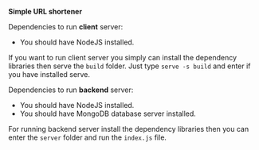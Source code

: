 **Simple URL shortener**

Dependencies to run **client** server:
- You should have NodeJS installed.

If you want to run client server you simply can
install the dependency libraries then serve the 
```build``` folder. Just type ```serve -s build``` and enter if you have installed serve.

Dependencies to run **backend** server:
- You should have NodeJS installed.
- You should have MongoDB database server installed.

For running backend server install the dependency
libraries then you can enter the ```server``` folder 
and run the ```index.js``` file.


